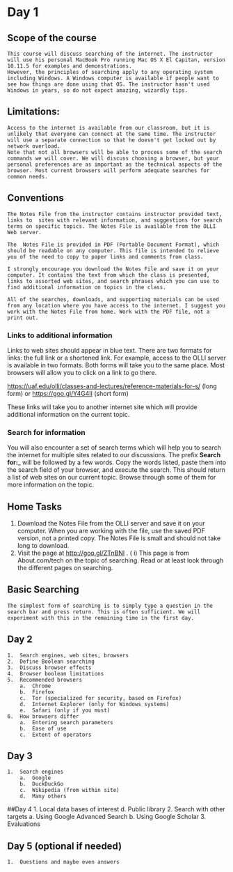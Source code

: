 # Day 1

## Scope of the course
	This course will discuss searching of the internet. The instructor will use his personal MacBook Pro running Mac OS X El Capitan, version 10.11.5 for examples and demonstrations. 
	However, the principles of searching apply to any operating system including Windows. A Windows computer is available if people want to see how things are done using that OS. The instructor hasn't used Windows in years, so do not expect amazing, wizardly tips.

## Limitations:
	Access to the internet is available from our classroom, but it is unlikely that everyone can connect at the same time. The instructor will use a separate connection so that he doesn't get locked out by network overload.
	Note that not all browsers will be able to process some of the search commands we will cover. We will discuss choosing a browser, but your personal preferences are as important as the technical aspects of the browser. Most current browsers will perform adequate searches for common needs.

## Conventions
	The Notes File from the instructor contains instructor provided text, links to  sites with relevant information, and suggestions for search terms on specific topics. The Notes File is available from the OLLI Web server.
	
	The  Notes File is provided in PDF (Portable Document Format), which should be readable on any computer. This file is intended to relieve you of the need to copy to paper links and comments from class.
	
	I strongly encourage you download the Notes File and save it on your computer. It contains the text from which the class is presented, links to assorted web sites, and search phrases which you can use to find additional information on topics in the class.
	
	All of the searches, downloads, and supporting materials can be used from any location where you have access to the internet. I suggest you work with the Notes File from home. Work with the PDF file, not a print out.
	
### Links to additional information ###

Links to web sites should appear in blue text. There are two formats for links: the full link or a shortened link. For example, access to the OLLI server is available in two formats. Both forms will take you to the same place. Most browsers will allow you to click on a link to go there.
	
https://uaf.edu/olli/classes-and-lectures/reference-materials-for-s/ (long form)
or
https://goo.gl/Y4G4lI (short form)

These links will take you to another internet site which will provide additional information on the current topic.

### Search for information

You will also encounter a set of search terms which will help you to search the internet for multiple sites related to our discussions. The prefix **Search for:**_ will be followed by a few words. Copy the words listed, paste them into the search field of your browser, and execute the search. This should return a list of web sites on our current topic. Browse through some of them for more information on the topic.

## Home Tasks ##

1. Download the Notes File from the OLLI server and save it on your computer. When you are working with the file, use the saved PDF version, not a printed copy. The Notes File is small and should not take long to download.
2. Visit the page at http://goo.gl/ZTnBNl . ( i) This page is from About.com/tech on the topic of searching. Read or at least look through the different pages on searching.

## Basic Searching
	The simplest form of searching is to simply type a question in the search bar and press return. This is often sufficient. We will experiment with this in the remaining time in the first day.



	
## Day 2
	1.	Search engines, web sites, browsers
	2.	Define Boolean searching
	3.	Discuss browser effects
	4.	Browser boolean limitations
	5.	Recommended browsers
		a.	Chrome
		b.	Firefox
		c.	Tor (specialized for security, based on Firefox)
		d.	Internet Explorer (only for Windows systems)
		e.	Safari (only if you must)
	6.	How browsers differ
		a.	Entering search parameters
		b.	Ease of use
		c.	Extent of operators
## Day 3
	1.	Search engines
		a.	Google
		b.	DuckDuckGo
		c.	Wikipedia (from within site)
		d.	Many others
##Day 4
	1.	Local data bases of interest
		d.	Public library 
	2.	Search with other targets
		a.	Using Google Advanced Search
		b.	Using Google Scholar
	3.	Evaluations
## Day 5 (optional if needed)
	1.	Questions and maybe even answers



